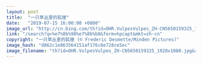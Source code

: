 ```yaml
---
layout: post
title:  "一只草丛里的狐狸"
date:   "2019-07-15 16:00:00 +0800"
image_url: "http://cn.bing.com/th?id=OHR.VulpesVulpes_ZH-CN5650159325_1920x1080.jpg&rf=LaDigue_1920x1080.jpg&pid=hp"
link: "/search?q=%e7%8b%90%e7%8b%b8&form=hpcapt&mkt=zh-cn"
copyright: "一只草丛里的狐狸 (© Frederic Desmette/Minden Pictures)"
image_hash: "d862c1e863564151af176c8e728ce5ec"
image_filename: "th?id=OHR.VulpesVulpes_ZH-CN5650159325_1920x1080.jpg&rf=LaDigue_1920x1080.jpg&pid=hp"
---
```

